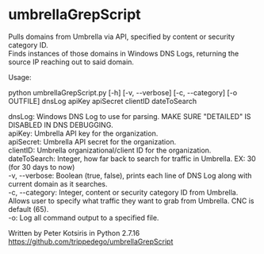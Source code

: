 # umbrellaGrepScript
Pulls domains from Umbrella via API, specified by content or security category ID.  
Finds instances of those domains in Windows DNS Logs, returning the source IP reaching out to said domain.  
  
Usage:  
  
python umbrellaGrepScript.py [-h] [-v, --verbose] [-c, --category] [-o OUTFILE] dnsLog apiKey apiSecret clientID dateToSearch  
  
dnsLog: Windows DNS Log to use for parsing. MAKE SURE "DETAILED" IS DISABLED IN DNS DEBUGGING.  
apiKey: Umbrella API key for the organization.  
apiSecret: Umbrella API secret for the organization.  
clientID: Umbrella organizational/client ID for the organization.  
dateToSearch: Integer, how far back to search for traffic in Umbrella. EX: 30 (for 30 days to now)  
-v, --verbose: Boolean (true, false), prints each line of DNS Log along with current domain as it searches.  
-c, --category: Integer, content or security category ID from Umbrella. Allows user to specify what traffic they want to grab from Umbrella. CNC is default (65).  
-o: Log all command output to a specified file.  

Written by Peter Kotsiris in Python 2.7.16  
https://github.com/trippedego/umbrellaGrepScript
